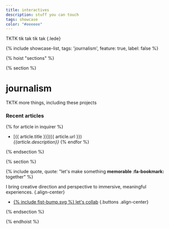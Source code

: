 ```yaml
---
title: interactives
description: stuff you can touch
tags: showcase
color: "#eeeeee"
---
```


TKTK tik tak tik tak
{.lede} 

{% include showcase-list, tags: 'journalism', feature: true, label: false %}


{% hoist "sections" %}

{% section %}

# journalism

TKTK more things, including these projects

### Recent articles

{% for article in inquirer %}
* [{{ article.title }}]({{ article.url }})\
  _{{article.description}}_
{% endfor %}



{% endsection %}


{% section %}

{% include quote, quote: "let's make something **memorable :fa-bookmark:** together" %}

I bring creative direction and perspective to immersive, meaningful experiences.
{.align-center}

* [{% include fist-bump.svg %} let's collab](/collab)
{.buttons .align-center}


{% endsection %}

{% endhoist %}